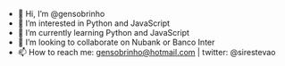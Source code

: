 - 👋 Hi, I’m @gensobrinho
- 👀 I’m interested in Python and JavaScript
- 🌱 I’m currently learning Python and JavaScript
- 💞️ I’m looking to collaborate on Nubank or Banco Inter
- 📫 How to reach me: gensobrinho@hotmail.com | twitter: @sirestevao

<!---
gensobrinho/gensobrinho is a ✨ special ✨ repository because its `README.md` (this file) appears on your GitHub profile.
You can click the Preview link to take a look at your changes.
--->
